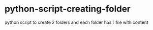 # python-script-creating-folder

python script to create 2 folders and each folder has 1 file with content
